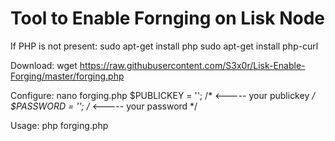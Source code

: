 # Tool to Enable Fornging on Lisk Node

If PHP is not present:
sudo apt-get install php
sudo apt-get install php-curl

Download:
wget https://raw.githubusercontent.com/S3x0r/Lisk-Enable-Forging/master/forging.php

Configure:
nano forging.php
$PUBLICKEY = ''; /* <----- your publickey */
$PASSWORD = '';  /* <----- your password */

Usage:
php forging.php